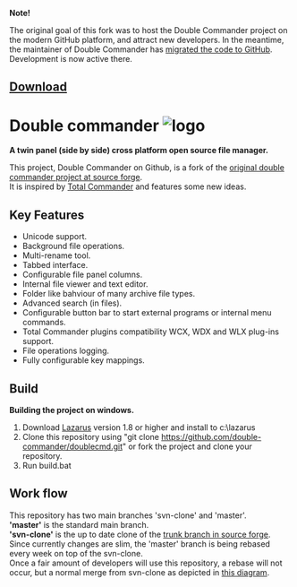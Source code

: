 **Note!**

The original goal of this fork was to host the Double Commander project on the modern GitHub platform, and attract new developers. In the meantime, the maintainer of Double Commander has [migrated the code to GitHub](https://github.com/doublecmd/doublecmd/issues/6). Development is now active there.


## [Download](https://github.com/double-commander/doublecmd/releases)

# Double commander ![logo](https://doublecmd.sourceforge.io/site/images/logo.png "Double commander")  

**A twin panel (side by side) cross platform open source file manager.**  

This project, Double Commander on Github, is a fork of the [original double commander project at source forge](http://doublecmd.sourceforge.net/).  
It is inspired by [Total Commander](http://www.ghisler.com/) and features some new ideas.  


Key Features
------------

* Unicode support.  
* Background file operations.  
* Multi-rename tool.  
* Tabbed interface.  
* Configurable file panel columns.  
* Internal file viewer and text editor.  
* Folder like bahviour of many archive file types.  
* Advanced search (in files).  
* Configurable button bar to start external programs or internal menu commands.  
* Total Commander plugins compatibility WCX, WDX and WLX plug-ins support.  
* File operations logging.  
* Fully configurable key mappings.  

Build
---------
**Building the project on windows.**  

1. Download [Lazarus](http://www.lazarus-ide.org/) version 1.8 or higher and install to c:\lazarus  
2. Clone this repository using "git clone https://github.com/double-commander/doublecmd.git" or fork the project and clone your repository.  
3. Run build.bat  


Work flow
---------
This repository has two main branches 'svn-clone' and 'master'.  
**'master'** is the standard main branch.  
**'svn-clone'** is the up to date clone of the [trunk branch in source forge](https://sourceforge.net/p/doublecmd/code/HEAD/tree/trunk/).     
Since currently changes are slim, the 'master' branch is being rebased every week on top of the svn-clone.    
Once a fair amount of developers will use this repository, a rebase will not occur, but a normal 
merge from svn-clone as depicted in [this diagram](http://thenicker.github.io/doublecmd/).
